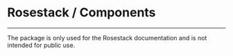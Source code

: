 # Rosestack / Components

---

The package is only used for the Rosestack documentation and is not intended for public use.
